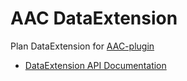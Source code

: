 # AAC DataExtension

Plan DataExtension for [AAC-plugin](https://www.spigotmc.org/resources/aac-advanced-anti-cheat-hack-kill-aura-blocker.6442/)

- [DataExtension API Documentation](https://github.com/plan-player-analytics/Plan/wiki/APIv5)
